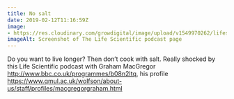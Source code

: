 ```yaml
---
title: No salt
date: 2019-02-12T11:16:59Z
image: 
- https://res.cloudinary.com/growdigital/image/upload/v1549970262/lifescientific-190212.png
imageAlt: Screenshot of The Life Scientific podcast page
---
```


Do you want to live longer? Then don’t cook with salt. Really shocked by this Life Scientific podcast with Graham MacGregor <http://www.bbc.co.uk/programmes/b08n2ltq>, his profile <https://www.qmul.ac.uk/wolfson/about-us/staff/profiles/macgregorgraham.html>
